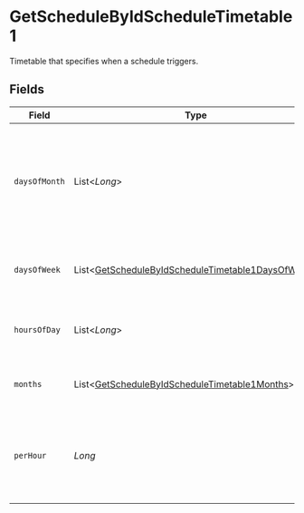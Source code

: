 # GetScheduleByIdScheduleTimetable1

Timetable that specifies when a schedule triggers.


## Fields

| Field                                                                                                                       | Type                                                                                                                        | Required                                                                                                                    | Description                                                                                                                 |
| --------------------------------------------------------------------------------------------------------------------------- | --------------------------------------------------------------------------------------------------------------------------- | --------------------------------------------------------------------------------------------------------------------------- | --------------------------------------------------------------------------------------------------------------------------- |
| `daysOfMonth`                                                                                                               | List<*Long*>                                                                                                                | :heavy_minus_sign:                                                                                                          | Days in a month in which the schedule triggers. This is mutually exclusive with days in a week.                             |
| `daysOfWeek`                                                                                                                | List<[GetScheduleByIdScheduleTimetable1DaysOfWeek](../../models/operations/GetScheduleByIdScheduleTimetable1DaysOfWeek.md)> | :heavy_check_mark:                                                                                                          | Days in a week in which the schedule triggers.                                                                              |
| `hoursOfDay`                                                                                                                | List<*Long*>                                                                                                                | :heavy_check_mark:                                                                                                          | Hours in a day in which the schedule triggers.                                                                              |
| `months`                                                                                                                    | List<[GetScheduleByIdScheduleTimetable1Months](../../models/operations/GetScheduleByIdScheduleTimetable1Months.md)>         | :heavy_minus_sign:                                                                                                          | Months in which the schedule triggers.                                                                                      |
| `perHour`                                                                                                                   | *Long*                                                                                                                      | :heavy_check_mark:                                                                                                          | Number of times a schedule triggers per hour, value must be between 1 and 60                                                |